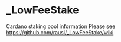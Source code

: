 # _LowFeeStake
Cardano staking pool information
Please see https://github.com/rausi/_LowFeeStake/wiki
